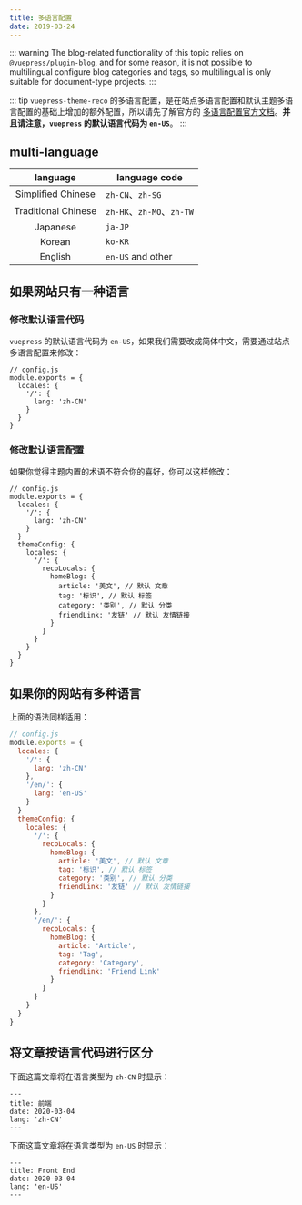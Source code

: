 ```yaml
---
title: 多语言配置
date: 2019-03-24
---
```


::: warning
The blog-related functionality of this topic relies on `@vuepress/plugin-blog`, and for some reason, it is not possible to multilingual configure blog categories and tags, so multilingual is only suitable for document-type projects.
:::

::: tip <Badge text="1.3.3+" />
`vuepress-theme-reco` 的多语言配置，是在站点多语言配置和默认主题多语言配置的基础上增加的额外配置，所以请先了解官方的 [多语言配置官方文档](https://v1.vuepress.vuejs.org/zh/guide/i18n.html#%E7%AB%99%E7%82%B9%E5%A4%9A%E8%AF%AD%E8%A8%80%E9%85%8D%E7%BD%AE)。**并且请注意，`vuepress` 的默认语言代码为 `en-US`**。
:::

## multi-language

|language|language code|
|:-:|-|
|Simplified Chinese|`zh-CN`、`zh-SG`|
|Traditional Chinese|`zh-HK`、`zh-MO`、`zh-TW`|
|Japanese|`ja-JP`|
|Korean|`ko-KR`|
|English|`en-US` and other|

## 如果网站只有一种语言

### 修改默认语言代码

`vuepress` 的默认语言代码为 `en-US`，如果我们需要改成简体中文，需要通过站点多语言配置来修改：

```js{5}
// config.js
module.exports = {
  locales: {
    '/': {
      lang: 'zh-CN'
    }
  }
}
```

### 修改默认语言配置

如果你觉得主题内置的术语不符合你的喜好，你可以这样修改：

```js{11,12,13,14,15,16,17,18}
// config.js
module.exports = {
  locales: {
    '/': {
      lang: 'zh-CN'
    }
  }
  themeConfig: {
    locales: {
      '/': {
        recoLocals: {
          homeBlog: {
            article: '美文', // 默认 文章
            tag: '标识', // 默认 标签
            category: '类别', // 默认 分类
            friendLink: '友链' // 默认 友情链接
          }
        }
      }
    }
  }
}
```

## 如果你的网站有多种语言

上面的语法同样适用：

```js
// config.js
module.exports = {
  locales: {
    '/': {
      lang: 'zh-CN'
    },
    '/en/': {
      lang: 'en-US'
    }
  }
  themeConfig: {
    locales: {
      '/': {
        recoLocals: {
          homeBlog: {
            article: '美文', // 默认 文章
            tag: '标识', // 默认 标签
            category: '类别', // 默认 分类
            friendLink: '友链' // 默认 友情链接
          }
        }
      },
      '/en/': {
        recoLocals: {
          homeBlog: {
            article: 'Article',
            tag: 'Tag',
            category: 'Category',
            friendLink: 'Friend Link'
          }
        }
      }
    }
  }
}
```

## 将文章按语言代码进行区分

下面这篇文章将在语言类型为 `zh-CN` 时显示：

```yaml{4}
---
title: 前端
date: 2020-03-04
lang: 'zh-CN'
---
```

下面这篇文章将在语言类型为 `en-US` 时显示：

```yaml{4}
---
title: Front End
date: 2020-03-04
lang: 'en-US'
---
```
